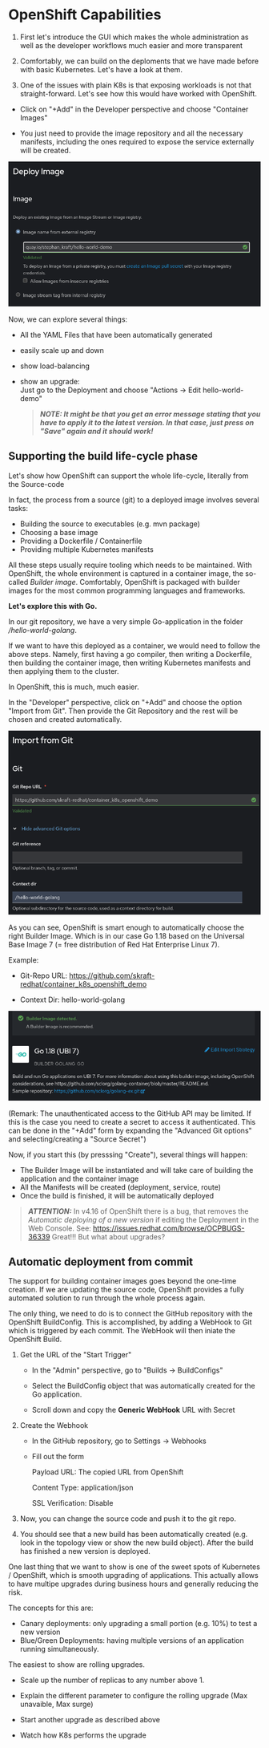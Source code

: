 # OpenShift Capabilities


1. First let's introduce the GUI which makes the whole administration as well as the developer workflows much easier and more transparent

2. Comfortably, we can build on the deploments that we have made before with basic Kubernetes. Let's have a look at them.

3. One of the issues with plain K8s is that exposing workloads is not that straight-forward. Let's see how this would have worked with OpenShift.

- Click on "+Add" in the Developer perspective and choose "Container Images"

- You just need to provide the image repository and all the necessary manifests, including the ones required to expose the service externally will be created.

![Screenshot "Deploy Image"](images/DeployImage.png)

Now, we can explore several things:
- All the YAML Files that have been automatically generated
- easily scale up and down
- show load-balancing
- show an upgrade:   
    Just go to the Deployment and choose "Actions -> Edit hello-world-demo"

    > **_NOTE: It might be that you get an error message stating that you have to apply it to the latest version. In that case, just press on "Save" again and it should work!_**


## Supporting the build life-cycle phase

Let's show how OpenShift can support the whole life-cycle, literally from the Source-code

In fact, the process from a source (git) to a deployed image involves several tasks:
- Building the source to executables (e.g. mvn package)
- Choosing a base image
- Providing a Dockerfile / Containerfile
- Providing multiple Kubernetes manifests

All these steps usually require tooling which needs to be maintained. With OpenShift, the whole environment is captured in a container image, the so-called *Builder image*. Comfortably, OpenShift is packaged with builder images for the most common programming languages and frameworks.

**Let's explore this with Go.**

In our git repository, we have a very simple Go-application in the folder */hello-world-golang*.

If we want to have this deployed as a container, we would need to follow the above steps. Namely, first having a go compiler, then writing a Dockerfile, then building the container image, then writing Kubernetes manifests and then applying them to the cluster.

In OpenShift, this is much, much easier.

In the "Developer" perspective, click on "+Add" and choose the option "Import from Git". Then provide the Git Repository and the rest will be chosen and created automatically.

![Screenshot "Import from Git"](images/ImportFromGit.png)

As you can see, OpenShift is smart enough to automatically choose the right Builder Image. Which is in our case Go 1.18 based on the Universal Base Image 7 (= free distribution of Red Hat Enterprise Linux 7).

Example:
- Git-Repo URL: https://github.com/skraft-redhat/container_k8s_openshift_demo

- Context Dir: hello-world-golang

![Screenshot "Builder Image Detected"](images/BuilderImageDetected.png)

(Remark: The unauthenticated access to the GitHub API may be limited. If this is the case you need to create a secret to access it authenticated. This can be done in the "+Add" form by expanding the "Advanced Git options" and selecting/creating a "Source Secret")

Now, if you start this (by presssing "Create"), several things will happen:

- The Builder Image will be instantiated and will take care of building the application and the container image
- All the Manifests will be created (deployment, service, route)
- Once the build is finished, it will be automatically deployed


> **_ATTENTION:_** In v4.16 of OpenShift there is a bug, that removes the *Automatic deploying of a new version* if editing the Deployment in the Web Console. See: https://issues.redhat.com/browse/OCPBUGS-36339
Great!!! But what about upgrades?

## Automatic deployment from commit

The support for building container images goes beyond the one-time creation. If we are updating the source code, OpenShift provides a fully automated solution to run through the whole process again.

The only thing, we need to do is to connect the GitHub repository with the OpenShift BuildConfig. This is accomplished, by adding a WebHook to Git which is triggered by each commit. The WebHook will then iniate the OpenShift Build.

1. Get the URL of the "Start Trigger"

    - In the "Admin" perspective, go to "Builds -> BuildConfigs"

    - Select the BuildConfig object that was automatically created for the Go application.

    - Scroll down and copy the **Generic WebHook** URL with Secret


2. Create the Webhook

    - In the GitHub repository, go to Settings -> Webhooks

    - Fill out the form

        Payload URL: The copied URL from OpenShift

        Content Type: application/json

        SSL Verification: Disable

3. Now, you can change the source code and push it to the git repo.

4. You should see that a new build has been automatically created (e.g. look in the topology view or show the new build object). After the build has finished a new version is deployed.


One last thing that we want to show is one of the sweet spots of Kubernetes / OpenShift, which is smooth upgrading of applications. This actually allows to have multipe upgrades during business hours and generally reducing the risk.

The concepts for this are:
- Canary deployments: only upgrading a small portion (e.g. 10%) to test a new version 
- Blue/Green Deployments: having multiple versions of an application running simultaneously. 

The easiest to show are rolling upgrades.

- Scale up the number of replicas to any number above 1.

- Explain the different parameter to configure the rolling upgrade (Max unavaible, Max surge)

- Start another upgrade as described above

- Watch how K8s performs the upgrade 